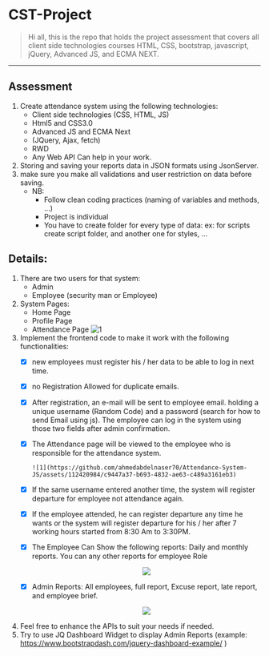# CST-Project 

> Hi all, this is the repo that holds the project assessment that covers all client side technologies courses HTML, CSS, bootstrap, javascript, jQuery, Advanced JS, and ECMA NEXT.

---

## Assessment

1. Create attendance system using the following technologies:
   - Client side technologies (CSS, HTML, JS)
   - Html5 and CSS3.0
   - Advanced JS and ECMA Next
   - (JQuery, Ajax, fetch)
   - RWD
   - Any Web API Can help in your work.
2. Storing and saving your reports data in JSON formats using JsonServer.
3. make sure you make all validations and user restriction on data before saving.
    - NB:
       - Follow clean coding practices (naming of variables and methods, …)
       - Project is individual
       - You have to create folder for every type of data: ex: for scripts create script
  folder, and another one for styles, …

## Details:
1. There are two users for that system:
   - Admin
   - Employee (security man or Employee)
2. System Pages:
   - Home Page
   - Profile Page
   - Attendance Page
![1](https://github.com/ahmedabdelnaser70/Attendance-System-JS/assets/112420984/c9447a37-b693-4832-ae63-c489a3161eb3)
3. Implement the frontend code to make it work with the following functionalities:
   - [x] new employees must register his / her data to be able to log in next time.
   - [x] no Registration Allowed for duplicate emails.
   - [x] After registration, an e-mail will be sent to employee email. holding a
     unique username (Random Code) and a password (search for how to send Email using js). The employee can log in the system using those two fields after admin confirmation.
   - [x] The Attendance page will be viewed to the employee who is responsible for the attendance system.
    
         ![1](https://github.com/ahmedabdelnaser70/Attendance-System-JS/assets/112420984/c9447a37-b693-4832-ae63-c489a3161eb3)
          
   - [x] If the same username entered another time, the system will register
     departure for employee not attendance again.
   - [x] If the employee attended, he can register departure any time he wants or
     the system will register departure for his / her after 7 working hours started
     from 8:30 Am to 3:30PM.
   - [x] The Employee Can Show the following reports: Daily and monthly reports. You can any other reports for employee Role
     <p align="center">
         <img  src="./images/emp_report.PNG">
     </p>  
   - [x] Admin Reports: All employees, full report, Excuse report, late report, and employee brief.

     <p align="center">
        <img  src="./images/admin_report.PNG">
     </p>
5. Feel free to enhance the APIs to suit your needs if needed.
6. Try to use JQ Dashboard Widget to display Admin Reports (example: https://www.bootstrapdash.com/jquery-dashboard-example/ )
